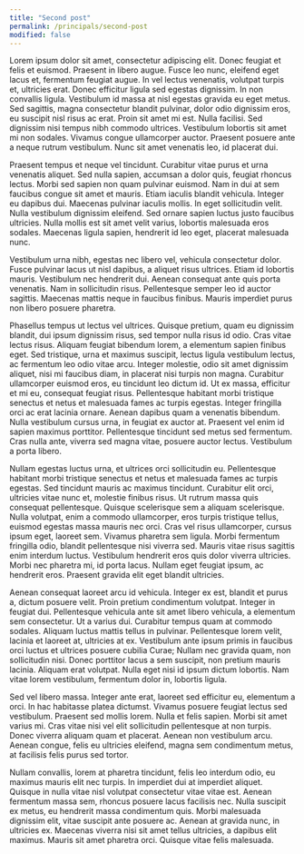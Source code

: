 ```yaml
---
title: "Second post"
permalink: /principals/second-post
modified: false
---
```

Lorem ipsum dolor sit amet, consectetur adipiscing elit. Donec feugiat et felis et euismod. Praesent in libero augue. Fusce leo nunc, eleifend eget lacus et, fermentum feugiat augue. In vel lectus venenatis, volutpat turpis et, ultricies erat. Donec efficitur ligula sed egestas dignissim. In non convallis ligula. Vestibulum id massa at nisl egestas gravida eu eget metus. Sed sagittis, magna consectetur blandit pulvinar, dolor odio dignissim eros, eu suscipit nisl risus ac erat. Proin sit amet mi est. Nulla facilisi. Sed dignissim nisi tempus nibh commodo ultrices. Vestibulum lobortis sit amet mi non sodales. Vivamus congue ullamcorper auctor. Praesent posuere ante a neque rutrum vestibulum. Nunc sit amet venenatis leo, id placerat dui.

Praesent tempus et neque vel tincidunt. Curabitur vitae purus et urna venenatis aliquet. Sed nulla sapien, accumsan a dolor quis, feugiat rhoncus lectus. Morbi sed sapien non quam pulvinar euismod. Nam in dui at sem faucibus congue sit amet et mauris. Etiam iaculis blandit vehicula. Integer eu dapibus dui. Maecenas pulvinar iaculis mollis. In eget sollicitudin velit. Nulla vestibulum dignissim eleifend. Sed ornare sapien luctus justo faucibus ultricies. Nulla mollis est sit amet velit varius, lobortis malesuada eros sodales. Maecenas ligula sapien, hendrerit id leo eget, placerat malesuada nunc.

Vestibulum urna nibh, egestas nec libero vel, vehicula consectetur dolor. Fusce pulvinar lacus ut nisl dapibus, a aliquet risus ultrices. Etiam id lobortis mauris. Vestibulum nec hendrerit dui. Aenean consequat ante quis porta venenatis. Nam in sollicitudin risus. Pellentesque semper leo id auctor sagittis. Maecenas mattis neque in faucibus finibus. Mauris imperdiet purus non libero posuere pharetra.

Phasellus tempus ut lectus vel ultrices. Quisque pretium, quam eu dignissim blandit, dui ipsum dignissim risus, sed tempor nulla risus id odio. Cras vitae lectus risus. Aliquam feugiat bibendum lorem, a elementum sapien finibus eget. Sed tristique, urna et maximus suscipit, lectus ligula vestibulum lectus, ac fermentum leo odio vitae arcu. Integer molestie, odio sit amet dignissim aliquet, nisi mi faucibus diam, in placerat nisi turpis non magna. Curabitur ullamcorper euismod eros, eu tincidunt leo dictum id. Ut ex massa, efficitur et mi eu, consequat feugiat risus. Pellentesque habitant morbi tristique senectus et netus et malesuada fames ac turpis egestas. Integer fringilla orci ac erat lacinia ornare. Aenean dapibus quam a venenatis bibendum. Nulla vestibulum cursus urna, in feugiat ex auctor at. Praesent vel enim id sapien maximus porttitor. Pellentesque tincidunt sed metus sed fermentum. Cras nulla ante, viverra sed magna vitae, posuere auctor lectus. Vestibulum a porta libero.

Nullam egestas luctus urna, et ultrices orci sollicitudin eu. Pellentesque habitant morbi tristique senectus et netus et malesuada fames ac turpis egestas. Sed tincidunt mauris ac maximus tincidunt. Curabitur elit orci, ultricies vitae nunc et, molestie finibus risus. Ut rutrum massa quis consequat pellentesque. Quisque scelerisque sem a aliquam scelerisque. Nulla volutpat, enim a commodo ullamcorper, eros turpis tristique tellus, euismod egestas massa mauris nec orci. Cras vel risus ullamcorper, cursus ipsum eget, laoreet sem. Vivamus pharetra sem ligula. Morbi fermentum fringilla odio, blandit pellentesque nisi viverra sed. Mauris vitae risus sagittis enim interdum luctus. Vestibulum hendrerit eros quis dolor viverra ultricies. Morbi nec pharetra mi, id porta lacus. Nullam eget feugiat ipsum, ac hendrerit eros. Praesent gravida elit eget blandit ultricies.

Aenean consequat laoreet arcu id vehicula. Integer ex est, blandit et purus a, dictum posuere velit. Proin pretium condimentum volutpat. Integer in feugiat dui. Pellentesque vehicula ante sit amet libero vehicula, a elementum sem consectetur. Ut a varius dui. Curabitur tempus quam at commodo sodales. Aliquam luctus mattis tellus in pulvinar. Pellentesque lorem velit, lacinia et laoreet at, ultricies at ex. Vestibulum ante ipsum primis in faucibus orci luctus et ultrices posuere cubilia Curae; Nullam nec gravida quam, non sollicitudin nisi. Donec porttitor lacus a sem suscipit, non pretium mauris lacinia. Aliquam erat volutpat. Nulla eget nisi id ipsum dictum lobortis. Nam vitae lorem vestibulum, fermentum dolor in, lobortis ligula.

Sed vel libero massa. Integer ante erat, laoreet sed efficitur eu, elementum a orci. In hac habitasse platea dictumst. Vivamus posuere feugiat lectus sed vestibulum. Praesent sed mollis lorem. Nulla et felis sapien. Morbi sit amet varius mi. Cras vitae nisi vel elit sollicitudin pellentesque at non turpis. Donec viverra aliquam quam et placerat. Aenean non vestibulum arcu. Aenean congue, felis eu ultricies eleifend, magna sem condimentum metus, at facilisis felis purus sed tortor.

Nullam convallis, lorem at pharetra tincidunt, felis leo interdum odio, eu maximus mauris elit nec turpis. In imperdiet dui at imperdiet aliquet. Quisque in nulla vitae nisl volutpat consectetur vitae vitae est. Aenean fermentum massa sem, rhoncus posuere lacus facilisis nec. Nulla suscipit ex metus, eu hendrerit massa condimentum quis. Morbi malesuada dignissim elit, vitae suscipit ante posuere ac. Aenean at gravida nunc, in ultricies ex. Maecenas viverra nisi sit amet tellus ultricies, a dapibus elit maximus. Mauris sit amet pharetra orci. Quisque vitae felis malesuada.

